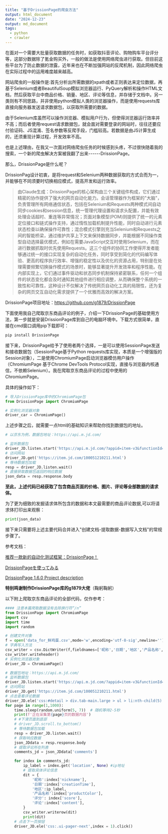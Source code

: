```yaml
---
title: "基于DrissionPage的爬虫方法"
output: html_document
date: "2024-12-23"
output: md_document
tags:
  - python
  - crawler
---
```


在面对一个需要大批量获取数据的任务时，如获取抖音评论、购物购车平台评分等，这部分数据除了氪金购买外，一般的做法是使用网络爬虫进行获取。但目前这些平台为了防止数据的泄露，近年来也在不断加强网站的反爬机制，因此网络爬虫在实际过程中的运用难度越来越高。

<!--more-->

网站爬虫的一般操作是:首先分析出所需数据的xpath或者正则表达来定位数据，再基于Selenium或者BeautifulSoup模拟浏览器运行、PyQuery解析和操作HTML文档，然后获取平台中商品价格、销量、地区、评论等信息，并存储于文档中。另一类则有不同思路，并非使用python模拟人类的浏览器操作，而是使用requests库直接向服务器发送请求数据包，以获取所需要的数据。

由于Selenium库虽然可以操作浏览器、模拟用户行为，但使得浏览器运行效率并不高；而后者使用request请求数据包，就会面对需要登录的网站时，往往还要应付验证码、JS混淆、签名参数等反爬手段，门槛较高。若数据是由JS计算生成的，还须重现计算过程，开发效率不高。

也是上述理由，在我又一次面对网络爬虫任务的时候感到头疼，不过很快随着我的搜索，一个新的爬虫解决方案被我翻了出来------DrissionPage。

那么，DrissionPage是什么呢？

DrissionPag设计初衷，是将request和Selenium两种数据获取的方式合而为一，并能够在不同须要时切换相应模式，提高开发和运行效率。

> 由Claude生成：DrissionPage的核心架构由三个关键组件构成，它们通过精密的协作提供了强大的网页自动化能力。会话管理器作为框架的"大脑"，负责管理所有网络通信状态，包括在Selenium和Requests两种模式间自动同步cookies和session信息，统一管理代理设置和请求头配置，并能有效处理会话超时、重连等异常情况；页面对象模型(POM)则提供了统一的元素定位接口和链式操作支持，通过惰性加载机制提升性能，同时自动进行元素状态检查以确保操作可靠性；混合模式引擎则充当Selenium和Requests之间的智能桥梁，通过维护共享上下文来保持数据同步，并能根据不同操作类型自动选择最优模式，例如在需要JavaScript交互时使用Selenium，而在进行数据抓取时优先使用Requests。这三个组件的协同工作使得开发者能够通过统一的接口实现复杂的自动化任务，同时享受到简化的代码编写体验、更高的程序执行效率、增强的稳定性以及优化的资源占用，特别是在处理需要频繁切换操作模式的场景时，能够显著提升开发效率和程序性能。在内部实现上，它们通过事件驱动和状态同步机制保持紧密联系，任何一个组件的状态变化都会及时通知其他组件进行相应调整，从而确保整个系统的一致性和可靠性，这种设计不仅解决了传统网页自动化工具的局限性，还为复杂的网页交互自动化需求提供了一个优雅而高效的解决方案。

DrissionPage项目地址：<https://github.com/g1879/DrissionPage>

下面使用我自己爬取京东商品评论的例子，介绍一下DrissionPage的基础使用方法，第一步就是安装DrissionPage库到自己的电脑环境中。下载方式很简单，直接在cmd窗口调用pip下载即可：

```python
pip install DrissionPage
```

接下来，DrissionPage给予了使用者两个选择，一是可以使用SessionPage发送和接收数据包（SessionPage基于Python requests库实现，本质是一个增强版的Session对象），二是使用ChromiumPage启动浏览器模仿用户操作（ChromiumPage 基于Chrome DevTools Protocol实现，直接与浏览器内核通信，不依赖Selenium）。我在爬取京东商品评论的过程中使用的 ChromiumPage。

具体的操作如下：

```python
# 导入DrissionPage库中的ChromiumPage包
from DrissionPage import ChromiumPage

# 实例化浏览器对象
driver_car = ChromiumPage()
```

上述步骤之后，就需要一点html的基础知识来帮助你找到数据包的地址。

```python     
# 以京东为例，数据包地址：https://api.m.jd.com/

# 监听数据包
driver_JD.listen.start('https://api.m.jd.com/?appid=item-v3&functionId=pc_club_productPageComments')
# 访问网站
driver_JD.get('https://item.jd.com/100051210211.html')
# 等待数据包加载
resp = driver_JD.listen.wait()
# 直接获取数据包返回的响应数据
json_data = resp.response.body
```

**至此，上述代码已经获取了包含商品页面的价格、图片、评论等全部数据的请求体。**

为了更为细致的发掘请求体所包含的数据和本文最需要的商品评论数据,可以将请求体打印出来观察：

```python
print(json_data)
```

接下来只需要将上述主要代码合并进入"创建文档-提取数据-数据写入文档"的常规步骤了。

参考文档：

[推荐一款新的自动化测试框架：DrissionPage！](https://www.cnblogs.com/jinjiangongzuoshi/p/17139003.html)

[DrissionPageを使ってみる](https://note.com/valnd_/n/n9667875f1fc3)

[DrissionPage 1.6.0 Project description](https://pypi.org/project/DrissionPage/1.6.0/)

**特别鸣谢制作DrissionPage库的g1879大佬**（鞠躬鞠躬）

以下附上爬取京东商品评论的全部代码，仅作参考：

```python
#### 注意本篇爬取数据没有去除换行符“/n”
from DrissionPage import ChromiumPage
import csv
import time
import random

# 创建文件对象
f = open('data_for_鲜鸡蛋.csv',mode='w',encoding='utf-8-sig',newline='')
# 字典写入方法
csv_writer = csv.DictWriter(f,fieldnames=['昵称','日期','地区','产品名称','评分','评论'])
csv_writer.writeheader()
# 实例化浏览器对象
driver_JD = ChromiumPage()

# 数据包地址：https://api.m.jd.com/
# 监听数据包
driver_JD.listen.start('https://api.m.jd.com/?appid=item-v3&functionId=pc_club_productPageComments')
# 访问网站
driver_JD.get('https://item.jd.com/100051210211.html')
# 点击查看评论数据
driver_JD.ele('css:#detail > div.tab-main.large > ul > li:nth-child(5)').click()
for page in range(1,1000):
    time.sleep(random.uniform(5, 7))  # 随机等待2-5秒
    print(f'正在采集第{page}页的数据内容')
    # #下滑页面到底部
    # driver_JD.scroll.to_bottom()
    # 等待数据包加载
    resp = driver_JD.listen.wait()
    # 获取响应数据
    json_JDdata = resp.response.body
    # 提取评论所在列表
    comments_jd = json_JDdata['comments']

    for index in comments_jd:
        ip_label = index.get('location', None) #ip地址
        # 提取具体评论信息
        dit = {
            '昵称':index['nickname'],
            '日期':index['creationTime'],
            '地区':ip_label,
            '产品名称':index['productColor'],
            '评分': index['score'],
            '评论':index['content'],
        }
        csv_writer.writerow(dit)
        print(dit)
    # 点击下一页按钮
    driver_JD.ele('css:.ui-pager-next',index = 1).click()
```